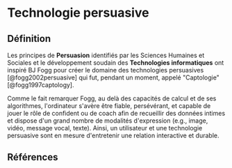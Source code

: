 # Technologie persuasive
## Définition
Les principes de **Persuasion** identifiés par les Sciences Humaines et Sociales et le développement soudain des **Technologies informatiques** ont inspiré BJ Fogg pour créer le domaine des technologies persuasives [@fogg2002persuasive] qui fut, pendant un moment, appelé "Captologie" [@fogg1997captology].

Comme le fait remarquer Fogg, au delà des capacités de calcul et de ses algorithmes, l'ordinateur s'avère être fiable, persévérant, et capable de jouer le rôle de confident ou de coach afin de recueillir des données intimes et dispose d'un grand nombre de modalités d'expression (e.g., image, vidéo, message vocal, texte).
Ainsi, un utilisateur et une technologie persuasive sont en mesure d'entretenir une relation interactive et durable.

## Références
